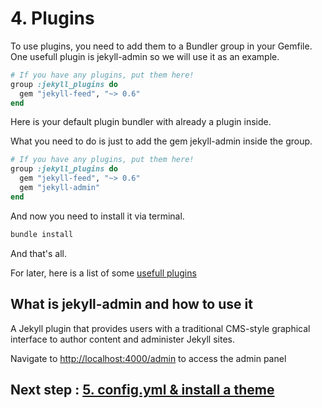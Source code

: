 # 4. Plugins

To use plugins, you need to add them to a Bundler group in your Gemfile. One usefull plugin is jekyll-admin so we will use it as an example.

```ruby
# If you have any plugins, put them here!
group :jekyll_plugins do
  gem "jekyll-feed", "~> 0.6"
end
```

Here is your default plugin bundler with already a plugin inside.

What you need to do is just to add the gem jekyll-admin inside the group.

```ruby
# If you have any plugins, put them here!
group :jekyll_plugins do
  gem "jekyll-feed", "~> 0.6"
  gem "jekyll-admin"
end
```

And now you need to install it via terminal.

```bash
bundle install
```

And that's all.

For later, here is a list of some [usefull plugins](https://github.com/planetjekyll/awesome-jekyll-plugins)

## What is jekyll-admin and how to use it

A Jekyll plugin that provides users with a traditional CMS-style graphical interface to author content and administer Jekyll sites.

Navigate to [http://localhost:4000/admin](http://localhost:4000/admin) to access the admin panel

## Next step : [5. config.yml & install a theme](5_theme.md)
